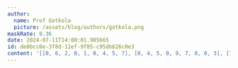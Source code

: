 ```yaml
---
author:
  name: Prof Gotkola
  picture: /assets/blog/authors/gotkola.png
maskRate: 0.36
date: 2024-07-11T14:00:01.985665
id: de0bcc0e-3f8d-11ef-9f85-c95db626c0e3
content: '[[0, 6, 2, 0, 1, 0, 4, 5, 7], [0, 4, 5, 0, 9, 7, 0, 0, 3], [7, 1, 3, 0, 4, 2, 8, 9, 0], [6, 2, 8, 0, 0, 4, 0, 1, 9], [4, 3, 9, 0, 0, 1, 0, 6, 5], [1, 5, 7, 9, 0, 6, 0, 0, 4], [2, 9, 0, 0, 7, 0, 5, 0, 0], [0, 7, 0, 4, 0, 9, 6, 3, 2], [3, 8, 4, 0, 6, 0, 9, 7, 0]]'
---
```

